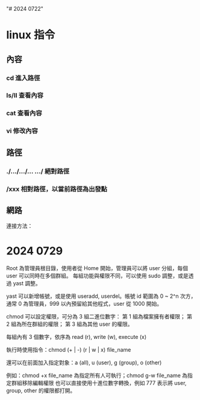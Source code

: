 "# 2024 0722"

# linux 指令
## 內容
### cd 進入路徑
### ls/ll 查看內容
### cat  查看內容
### vi 修改內容

## 路徑
### ./.../.../... .../ 絕對路徑
### /xxx 相對路徑，以當前路徑為出發點

## 網路
連接方法：

# 2024 0729
Root 為管理員根目錄，使用者從 Home 開始，管理員可以將 user 分組，每個 user 可以同時在多個群組。
每組功能與權限不同，可以使用 sudo 調整，或是透過 yast 調整。

yast 可以新增帳號，或是使用 useradd, userdel。帳號 id 範圍為 0 ~ 2^n 次方，通常 0 為管理員，999 以內預留給其他程式，user 從 1000 開始。

chmod 可以設定權限，可分為 3 組二進位數字：
第 1 組為檔案擁有者權限；
第 2 組為所在群組的權限；
第 3 組為其他 user 的權限。

每組內有 3 個數字，依序為 read (r), write (w), execute (x)

執行時使用指令：chmod (+ | -) (r | w | x) file_name

還可以在前面加入指定對象：a (all), u (user), g (group), o (other)

例如：chmod +x file_name 為指定所有人可執行；chmod g-w file_name 為指定群組移除編輯權限
也可以直接使用十進位數字轉換，例如 777 表示將 user, group, other 的權限都打開。
